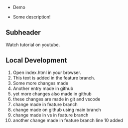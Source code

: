 - Demo

- Some description!

## Subheader

Watch tutorial on youtube.

## Local Development

1. Open index.html in your browser.
2. This text is added in the feature branch.
3. Some more changes made
4. Another entry made in github
5. yet more changes also made in github
6. these changes are made in git and vscode
7. change made in feature branch
8. change made on github using main branch
9. change made in vs in feature branch
10. another change made in feature branch line 10 added
